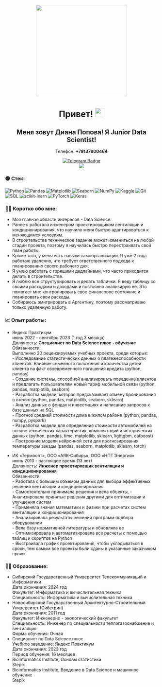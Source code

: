 <div id="header" align="center">
  <img src="https://media.giphy.com/media/v1.Y2lkPTc5MGI3NjExOTNrbjZtOWIzcWtrc3NidzE1bGExeTBlcXJrcjBhZWhzZHJyMXZnNiZlcD12MV9pbnRlcm5hbF9naWZfYnlfaWQmY3Q9Zw/33PMXr72xOqBdOUzTO/giphy.gif" width="300"/>
</div>

<div id="header" align="center">
<h1>
  Привет!
  <img src="https://media.giphy.com/media/hvRJCLFzcasrR4ia7z/giphy.gif" width="30px"/>
</h1>

<!--
**Dievpo/Dievpo** is a ✨ _special_ ✨ repository because its `README.md` (this file) appears on your GitHub profile.


Here are some ideas to get you started:

- 🔭 I’m currently working on ...
- 🌱 I’m currently learning ...
- 👯 I’m looking to collaborate on ...
- 🤔 I’m looking for help with ...
- 💬 Ask me about ...
- 📫 How to reach me: ...
- 😄 Pronouns: ...
- ⚡ Fun fact: ...
-->


## Меня зовут Диана Попова! Я Junior Data Scientist!

Телефон: **+79137800464**  
<div id="badges" align="center">
  <a href="https://t.me/dievpo">
    <img src="https://img.shields.io/badge/Telegram-blue?style=for-the-badge&logo=telegram&logoColor=white" alt="Telegram Badge"/>
  </a>


<div id="badges" align="center">
  <a href="https://github.com/Dievpo/Yandex_Praktikum">
    <img src="https://img.shields.io/badge/%D0%9F%D0%BE%D1%80%D1%82%D1%84%D0%BE%D0%BB%D0%B8%D0%BE-black?style=for-the-badge&logo=Github&logoColor=white"/>
  </a>

</div>

<div id="badges" align="left">
  
### 🟢 Стек:
![Python](https://img.shields.io/badge/python-3670A0?style=for-the-badge&logo=python&logoColor=ffdd54) ![Pandas](https://img.shields.io/badge/pandas-%23150458.svg?style=for-the-badge&logo=pandas&logoColor=white) ![Matplotlib](https://img.shields.io/badge/Matplotlib-yellow?style=for-the-badge&logo=Matplotlib&logoColor=orange) ![Seaborn](https://img.shields.io/badge/Seaborn-blue?style=for-the-badge&logo=Seaborn&logoColor=orange) ![NumPy](https://img.shields.io/badge/numpy-%23013243.svg?style=for-the-badge&logo=numpy&logoColor=white) ![Kaggle](https://img.shields.io/badge/Kaggle-035a7d?style=for-the-badge&logo=kaggle&logoColor=white) ![Git](https://img.shields.io/badge/git-%23F05033.svg?style=for-the-badge&logo=git&logoColor=white) ![SQL](https://img.shields.io/badge/SQL-yellow?style=for-the-badge&logo=SQL&logoColor=orange) ![scikit-learn](https://img.shields.io/badge/scikit--learn-%23F7931E.svg?style=for-the-badge&logo=scikit-learn&logoColor=white) ![PyTorch](https://img.shields.io/badge/PyTorch-green?style=for-the-badge&logo=PyTorch&logoColor=orange) ![Keras](https://img.shields.io/badge/keras-red?style=for-the-badge&logo=keras&logoColor=white)

### 👩‍💼 Коротко обо мне:
- Моя главная область интересов - Data Science.
- Ранее я работала инженером проектировщиком вентиляции и кондиционирования, что научило меня быстро адаптироваться к меняющимся условиям.
- В строительстве техническое задание может измениться на любой стадии проекта, поэтому я научилась быстро перестраивать свой план работы.
- Кроме того, у меня есть навыки самоорганизации. Я уже 2 года работаю удаленно, что требует ответственного подхода к планированию своего рабочего дня.
- Я умею работать с горящими дедлайнами, что часто приходится делать в строительстве.
- Я люблю все структурировать и делать таблички. Я веду таблицу со своими расходами и доходами и постоянно анализирую ее. Это помогает мне контролировать свое финансовое состояние и планировать свои расходы.
- Собираюсь эмигрировать в Аргентину, поэтому рассматриваю только удаленную работу.

### 📈 Опыт работы:
- Яндекс Практикум  
июнь 2022 - сентябрь 2023 (1 год 3 месяца)  
Должность: **Специалист по Data Science плюс - обучение**  
Обязанности:  
      Выполнино 20 рецензируемых учебных проекта, среди которых:     
            - Исследование статистических данных о платежеспособности клиентов. Влияние семейного положения и количества детей клиента на факт своевременного погашения кредита (python, pandas)    
            - Создание системы, способной анализировать поведение клиентов и предлагать пользователям новый тариф мобильной связи (python, pandas, matplotlib, seaborn)    
            - Разработка модели, которая предсказывает отмену бронирования в отелях (python, pandas, matplotlib, seaborn, sklearn)    
            - Анализ данных о фондах и инвестициях и написание запросов к базе данных на SQL   
            - Прогноз средней стоимости дома в жилом районе (python, pandas, numpy, pyspark)   
            - Разработка модели для определения стоимости автомобилей на основе технических характеристик, комплектаций и исторических данных (python, pandas, time, matplotlib, sklearn, lightgbm, catboost)  
            - Построение модели нейронной сети для прогнозирования температуры звезды (pandas, seaborn, matplotlib, sklearn, torch)  

- ИК «Термоопт», ООО «АЯК-Сибирь», ООО «НПТ Энергия»  
июнь 2010 - настоящее время (13 лет)  
Должность: **Инженер проектировщик вентиляции и кондиционирования**  
Обязанности:  
      - Работала с большим объемом данных для выбора эффективных решений вентиляции и кондиционирования    
      - Самостоятельно принимала решения и вела объекты, - Анализировала принятые решения другими для оптимизации и улучшения систем   
      - Применяла знания математики и физики при расчетах систем вентиляции и кондиционирования  
      -  Анализировала результаты решений программ подбора оборудования   
      - Вела базу нормативной литературы и обновляла ее   
      - Оптимизировала и автоматизировала все расчеты с помощью таблиц и скриптов на Python  
      - Выстраивала график проектирования, чтобы укладываться в сроки, тем самым все проекты были сданы в указанные заказчиком сроки  

 ### 👩‍🎓 Образование:  
- Сибирский Государственный Университет Телекоммуникаций и Информатики   
Дата окончания: 2024 год  
Факультет: Информатика и вычислительная техника  
Специальность: Информатика и вычислительная техника  
- Новосибирский Государственный Архитектурно-Строительный Университет (Сибстрин)  
Дата окончания: 2011 год  
Факультет: Инженерно - экологический факультет  
Специальность: Инженер по специальности теплогазоснабжение и вентиляция  
Форма обучения: Очная  
- Специалист по Data Science плюс  
Учебное заведение: Яндекс Практикум  
Дата окончания: 2023 год  
Период обучения: 16 месяцев  
- Bioinformatics Institute, Основы статистики  
Stepik  
- Bioinformatics Institute, Введение в Data Science и машинное обучение  
Stepik
</div>
